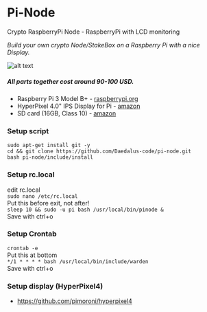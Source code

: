 # Pi-Node
Crypto RaspberryPi Node - RaspberryPi with LCD monitoring  

*Build your own crypto Node/StakeBox on a Raspberry Pi with a nice Display.*  

![alt text](https://i.ibb.co/jfpFz7z/pinode.jpg)  

##### All parts together cost around 90-100 USD.

* Raspberry Pi 3 Model B+ - [raspberrypi.org](https://www.raspberrypi.org/products/raspberry-pi-3-model-b-plus/)
* HyperPixel 4.0" IPS Display for Pi - [amazon](https://www.amazon.co.uk/dp/B07HJ59NP3/)
* SD card (16GB, Class 10) - [amazon](https://www.amazon.co.uk/SanDisk-Ultra-Memory-Class-Black/dp/B0143RTB1E)

### Setup script
``sudo apt-get install git -y``  
``cd && git clone https://github.com/Daedalus-code/pi-node.git``  
``bash pi-node/include/install``  

### Setup rc.local

edit rc.local  
``sudo nano /etc/rc.local``  
Put this before exit, not after!  
``sleep 10 && sudo -u pi bash /usr/local/bin/pinode &``  
Save with ctrl+o  

### Setup Crontab
``crontab -e``  
Put this at bottom  
``*/1 * * * * bash /usr/local/bin/include/warden``  
Save with ctrl+o  

### Setup display (HyperPixel4)

* https://github.com/pimoroni/hyperpixel4  
